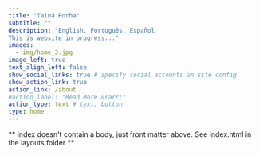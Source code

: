 ```yaml
---
title: "Tainá Rocha"
subtitle: ""
description: "English, Português, Español
This is website in progress..." 
images:
  - img/home_3.jpg
image_left: true
text_align_left: false
show_social_links: true # specify social accounts in site config
show_action_link: true
action_link: /about
#action_label: "Read More &rarr;"
action_type: text # text, button
type: home
---
```


** index doesn't contain a body, just front matter above.
See index.html in the layouts folder **

